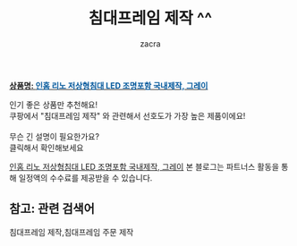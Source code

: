 ﻿---
layout: post
title:  "침대프레임 제작 ^^"
author: zacra
categories: [ 아이템 ]
tags: [침대프레임 제작,침대프레임 주문 제작]
image: https://static.coupangcdn.com/image/vendor_inventory/4a8e/8689ad2a9ac8bda01d0d40a5321a5d89a6767733dcb840bd2da58effd761.jpg 
description: "쿠팡에서 침대프레임 제작 관련 키워드로 가장 고객 선호도가 높은 제품이랍니다."
rating: 4.5
---

<a href="https://link.coupang.com/re/AFFSDP?lptag=AF8407795&pageKey=204338425&itemId=600769307&vendorItemId=4482406596&traceid=V0-153-819d60fcb1158dbd"><b>상품명: <font color='#01579B'>인홈 리노 저상형침대 LED 조명포함 국내제작, 그레이</font></b></a>

인기 좋은 상품만 추천해요!<br/>
쿠팡에서 "침대프레임 제작" 와 관련해서 선호도가 가장 높은 제품이에요!<br/><br/>
무슨 긴 설명이 필요한가요?  
클릭해서 확인해보세요


<a href="https://link.coupang.com/re/AFFSDP?lptag=AF8407795&pageKey=204338425&itemId=600769307&vendorItemId=4482406596&traceid=V0-153-819d60fcb1158dbd">인홈 리노 저상형침대 LED 조명포함 국내제작, 그레이</a>
본 블로그는 파트너스 활동을 통해 일정액의 수수료를 제공받을 수 있습니다.

## 참고: 관련 검색어    
침대프레임 제작,침대프레임 주문 제작